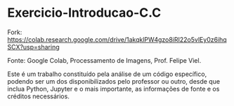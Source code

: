 # Exercicio-Introducao-C.C
Fork: 
https://colab.research.google.com/drive/1akqklPW4gzo8iRI22o5vlEy0z6ihqSCX?usp=sharing

Fonte: Google Colab, Processamento de Imagens, Prof. Felipe Viel.

Este é um trabalho constituído pela análise de um código específico, podendo ser um dos disponibilizados pelo professor ou outro, desde que inclua Python, Jupyter e o mais importante, as informações de fonte e os créditos necessários.
